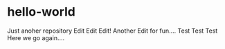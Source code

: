 # hello-world
Just anoher repository
Edit Edit Edit!
Another Edit for fun....
Test Test Test
Here we go again....
